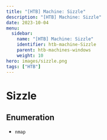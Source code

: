 ```yaml
---
title: "[HTB] Machine: Sizzle"
description: "[HTB] Machine: Sizzle"
date: 2023-10-04
menu:
  sidebar:
    name: "[HTB] Machine: Sizzle"
    identifier: htb-machine-Sizzle
    parent: htb-machines-windows
    weight: 10
hero: images/sizzle.png
tags: ["HTB"]
---
```


# Sizzle
## Enumeration
- `nmap`